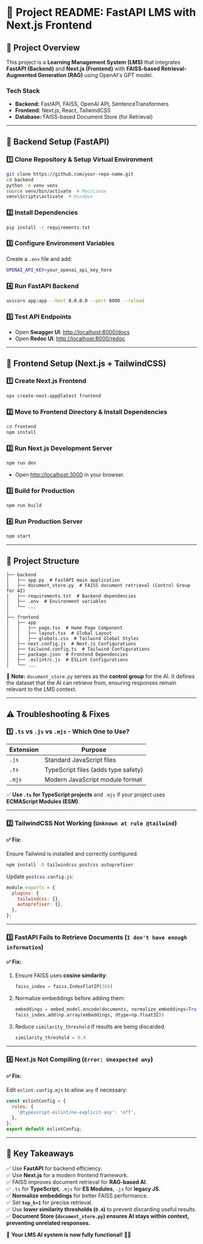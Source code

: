 # 📌 Project README: FastAPI LMS with Next.js Frontend

## 🚀 **Project Overview**
This project is a **Learning Management System (LMS)** that integrates **FastAPI (Backend)** and **Next.js (Frontend)** with **FAISS-based Retrieval-Augmented Generation (RAG)** using OpenAI's GPT model.

### **Tech Stack**
- **Backend:** FastAPI, FAISS, OpenAI API, SentenceTransformers
- **Frontend:** Next.js, React, TailwindCSS
- **Database:** FAISS-based Document Store (for Retrieval)

---

## 🔧 **Backend Setup (FastAPI)**

### **1️⃣ Clone Repository & Setup Virtual Environment**
```sh
git clone https://github.com/your-repo-name.git
cd backend
python -m venv venv
source venv/bin/activate  # Mac/Linux
venv\Scripts\activate  # Windows
```

### **2️⃣ Install Dependencies**
```sh
pip install -r requirements.txt
```

### **3️⃣ Configure Environment Variables**
Create a `.env` file and add:
```sh
OPENAI_API_KEY=your_openai_api_key_here
```

### **4️⃣ Run FastAPI Backend**
```sh
uvicorn app:app --host 0.0.0.0 --port 8000 --reload
```

### **5️⃣ Test API Endpoints**
- Open **Swagger UI**: [http://localhost:8000/docs](http://localhost:8000/docs)
- Open **Redoc UI**: [http://localhost:8000/redoc](http://localhost:8000/redoc)

---

## 🎨 **Frontend Setup (Next.js + TailwindCSS)**

### **1️⃣ Create Next.js Frontend**
```sh
npx create-next-app@latest frontend
```

### **2️⃣ Move to Frontend Directory & Install Dependencies**
```sh
cd frontend
npm install
```

### **2️⃣ Run Next.js Development Server**
```sh
npm run dev
```
- Open [http://localhost:3000](http://localhost:3000) in your browser.

### **3️⃣ Build for Production**
```sh
npm run build
```

### **4️⃣ Run Production Server**
```sh
npm start
```

---

## 📂 **Project Structure**
```
├── backend
│   ├── app.py  # FastAPI main application
│   ├── document_store.py  # FAISS document retrieval (Control Group for AI)
│   ├── requirements.txt  # Backend dependencies
│   ├── .env  # Environment variables
│   └── ...
│
├── frontend
│   ├── app
│   │   ├── page.tsx  # Home Page Component
│   │   ├── layout.tsx  # Global Layout
│   │   ├── globals.css  # Tailwind Global Styles
│   ├── next.config.js  # Next.js Configurations
│   ├── tailwind.config.ts  # Tailwind Configurations
│   ├── package.json  # Frontend Dependencies
│   ├── .eslintrc.js  # ESLint Configurations
│   └── ...
```

📝 **Note:** `document_store.py` serves as the **control group** for the AI. It defines the dataset that the AI can retrieve from, ensuring responses remain relevant to the LMS context.

---

## ⚠️ **Troubleshooting & Fixes**

### **1️⃣ `.ts` vs `.js` vs `.mjs` - Which One to Use?**
| Extension | Purpose |
|-----------|---------|
| `.js` | Standard JavaScript files |
| `.ts` | TypeScript files (adds type safety) |
| `.mjs` | Modern JavaScript module format |

✅ **Use `.ts` for TypeScript projects** and `.mjs` if your project uses **ECMAScript Modules (ESM)**.

---

### **2️⃣ TailwindCSS Not Working (`Unknown at rule @tailwind`)**
#### ✅ Fix:
Ensure Tailwind is installed and correctly configured.
```sh
npm install -D tailwindcss postcss autoprefixer
```
Update `postcss.config.js`:
```js
module.exports = {
  plugins: {
    tailwindcss: {},
    autoprefixer: {},
  },
};
```

---

### **3️⃣ FastAPI Fails to Retrieve Documents (`I don't have enough information`)**
#### ✅ Fix:
1. Ensure FAISS uses **cosine similarity**:
   ```python
   faiss_index = faiss.IndexFlatIP(384)
   ```
2. Normalize embeddings before adding them:
   ```python
   embeddings = embed_model.encode(documents, normalize_embeddings=True)
   faiss_index.add(np.array(embeddings, dtype=np.float32))
   ```
3. Reduce `similarity_threshold` if results are being discarded.
   ```python
   similarity_threshold = 0.4
   ```

---

### **4️⃣ Next.js Not Compiling (`Error: Unexpected any`)**
#### ✅ Fix:
Edit `eslint.config.mjs` to allow `any` if necessary:
```js
const eslintConfig = {
  rules: {
    '@typescript-eslint/no-explicit-any': 'off',
  },
};
export default eslintConfig;
```

---

## 🎯 **Key Takeaways**
✅ Use **FastAPI** for backend efficiency.  
✅ Use **Next.js** for a modern frontend framework.  
✅ FAISS improves document retrieval for **RAG-based AI**.  
✅ `.ts` for **TypeScript**, `.mjs` for **ES Modules**, `.js` for **legacy JS**.  
✅ **Normalize embeddings** for better FAISS performance.  
✅ Set **`top_k=1`** for precise retrieval.  
✅ Use **lower similarity thresholds (`0.4`)** to prevent discarding useful results.  
✅ **Document Store (`document_store.py`) ensures AI stays within context, preventing unrelated responses.**  

🚀 **Your LMS AI system is now fully functional!** 🎉🔥
